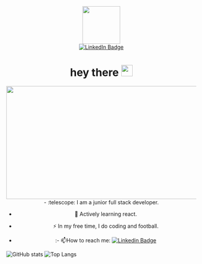 <div id="header" align="center">
  <img src="https://media.giphy.com/media/M9gbBd9nbDrOTu1Mqx/giphy.gif" width="100"/>

<div id="badges">
  <a href= "https://www.linkedin.com/in/yaroslav-rechkalov-b55b8b247/"> <img src="https://img.shields.io/badge/LinkedIn-blue?style=for-the-badge&logo=linkedin&logoColor=white" alt="LinkedIn Badge"/> </a>
</div>
  <img src="https://komarev.com/ghpvc/?username=your-github-username&style=flat-square&color=blue" alt=""/>
  <h1>
  hey there
  <img src="https://media.giphy.com/media/hvRJCLFzcasrR4ia7z/giphy.gif" width="30px"/>
</h1>
   <div align="center">
  <img src="https://www.turing.com/blog/wp-content/uploads/2022/02/programminng-languages-for-ai-scaled.jpg" width="600" height="300"/>
</div>
  - :telescope:  I am a junior full stack developer.

- :seedling: Actively learning react.

- :zap: In my free time,  I do coding and football.

- :- :mailbox:How to reach me: [![Linkedin Badge](https://img.shields.io/badge/-kakbar-blue?style=flat&logo=Linkedin&logoColor=white)](https://www.linkedin.com/in/yaroslav-rechkalov-b55b8b247/)
  </div>
  
![GitHub stats](https://github-readme-stats.vercel.app/api?username=Rechkalov1&show_icons=true&theme=gruvbox)
![Top Langs](https://github-readme-stats.vercel.app/api/top-langs/?username=Rechkalov1&show_icons=true&theme=gruvbox)
